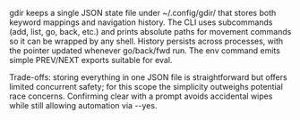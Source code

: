 gdir keeps a single JSON state file under ~/.config/gdir/ that stores both keyword mappings and navigation history. The CLI uses subcommands (add, list, go, back, etc.) and prints absolute paths for movement commands so it can be wrapped by any shell. History persists across processes, with the pointer updated whenever go/back/fwd run. The env command emits simple PREV/NEXT exports suitable for eval.

Trade-offs: storing everything in one JSON file is straightforward but offers limited concurrent safety; for this scope the simplicity outweighs potential race concerns. Confirming clear with a prompt avoids accidental wipes while still allowing automation via --yes.
